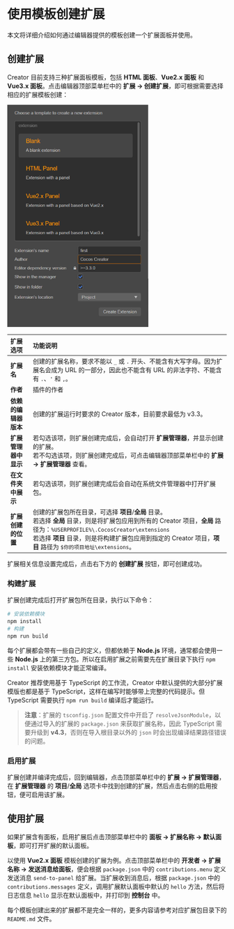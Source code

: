 # 使用模板创建扩展

本文将详细介绍如何通过编辑器提供的模板创建一个扩展面板并使用。

## 创建扩展

Creator 目前支持三种扩展面板模板，包括 **HTML 面板**、**Vue2.x 面板** 和 **Vue3.x 面板**。点击编辑器顶部菜单栏中的 **扩展 -> 创建扩展**，即可根据需要选择相应的扩展模板创建：

<img src="./image/create-extension-panel.png" alt="create-extension-panel" style="zoom:67%;" />

| 扩展选项 | 功能说明 |
| :--- | :----- |
| **扩展名** | 创建的扩展名称，要求不能以 `_` 或 `.` 开头、不能含有大写字母。因为扩展名会成为 URL 的一部分，因此也不能含有 URL 的非法字符、不能含有 `.`、`'` 和 `,`。 |
| **作者** | 插件的作者 |
| **依赖的编辑器版本** | 创建的扩展运行时要求的 Creator 版本，目前要求最低为 v3.3。 |
| **扩展管理器中显示** | 若勾选该项，则扩展创建完成后，会自动打开 **扩展管理器**，并显示创建的扩展。<br>若不勾选该项，则扩展创建完成后，可点击编辑器顶部菜单栏中的 **扩展 -> 扩展管理器** 查看。 |
| **在文件夹中展示** | 若勾选该项，则扩展创建完成后会自动在系统文件管理器中打开扩展包。 |
| **扩展创建的位置** | 创建的扩展包所在目录，可选择 **项目**/**全局** 目录。<br>若选择 **全局** 目录，则是将扩展包应用到所有的 Creator 项目，**全局** 路径为：`%USERPROFILE%\.CocosCreator\extensions`<br>若选择 **项目** 目录，则是将构建扩展包应用到指定的 Creator 项目，**项目** 路径为 `$你的项目地址\extensions`。|

扩展相关信息设置完成后，点击右下方的 **创建扩展** 按钮，即可创建成功。

### 构建扩展

扩展创建完成后打开扩展包所在目录，执行以下命令：

```bash
# 安装依赖模块
npm install
# 构建
npm run build
```

每个扩展都会带有一些自己的定义，但都依赖于 **Node.js** 环境，通常都会使用一些 **Node.js** 上的第三方包。所以在启用扩展之前需要先在扩展目录下执行 `npm install` 安装依赖模块才能正常编译。

Creator 推荐使用基于 TypeScript 的工作流，Creator 中默认提供的大部分扩展模版也都是基于 TypeScript，这样在编写时能够带上完整的代码提示。但 TypeScript 需要执行 `npm run build` 编译后才能运行。
> **注意**：扩展的 `tsconfig.json` 配置文件中开启了 `resolveJsonModule`，以便通过导入的扩展的 `package.json` 来获取扩展名称，因此 TypeScript 需要升级到 **v4.3**，否则在导入根目录以外的 `json` 时会出现编译结果路径错误的问题。

### 启用扩展

扩展创建并编译完成后，回到编辑器，点击顶部菜单栏中的 **扩展 -> 扩展管理器**，在 **扩展管理器** 的 **项目**/**全局** 选项卡中找到创建的扩展，然后点击右侧的启用按钮，便可启用该扩展。

## 使用扩展

如果扩展含有面板，启用扩展后点击顶部菜单栏中的 **面板 -> 扩展名称 -> 默认面板**，即可打开扩展的默认面板。

以使用 **Vue2.x 面板** 模板创建的扩展为例。点击顶部菜单栏中的 **开发者 -> 扩展名称 -> 发送消息给面板**，便会根据 `package.json` 中的 `contributions.menu` 定义发送消息 `send-to-panel` 给扩展。当扩展收到消息后，根据 `package.json` 中的 `contributions.messages` 定义，调用扩展默认面板中默认的 `hello` 方法，然后将日志信息 `hello` 显示在默认面板中，并打印到 **控制台** 中。

每个模板创建出来的扩展都不是完全一样的，更多内容请参考对应扩展包目录下的 `README.md` 文件。
